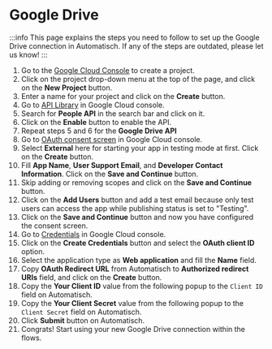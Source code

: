 # Google Drive

:::info
This page explains the steps you need to follow to set up the Google Drive
connection in Automatisch. If any of the steps are outdated, please let us know!
:::

1. Go to the [Google Cloud Console](https://console.cloud.google.com) to create a project.
2. Click on the project drop-down menu at the top of the page, and click on the **New Project** button.
3. Enter a name for your project and click on the **Create** button.
4. Go to [API Library](https://console.cloud.google.com/apis/library) in Google Cloud console.
5. Search for **People API** in the search bar and click on it.
6. Click on the **Enable** button to enable the API.
7. Repeat steps 5 and 6 for the **Google Drive API**
8. Go to [OAuth consent screen](https://console.cloud.google.com/apis/credentials/consent) in Google Cloud console.
9. Select **External** here for starting your app in testing mode at first. Click on the **Create** button.
10. Fill **App Name**, **User Support Email**, and **Developer Contact Information**. Click on the **Save and Continue** button.
11. Skip adding or removing scopes and click on the **Save and Continue** button.
12. Click on the **Add Users** button and add a test email because only test users can access the app while publishing status is set to "Testing".
13. Click on the **Save and Continue** button and now you have configured the consent screen.
14. Go to [Credentials](https://console.cloud.google.com/apis/credentials) in Google Cloud console.
15. Click on the **Create Credentials** button and select the **OAuth client ID** option.
16. Select the application type as **Web application** and fill the **Name** field.
17. Copy **OAuth Redirect URL** from Automatisch to **Authorized redirect URIs** field, and click on the **Create** button.
18. Copy the **Your Client ID** value from the following popup to the `Client ID` field on Automatisch.
19. Copy the **Your Client Secret** value from the following popup to the `Client Secret` field on Automatisch.
20. Click **Submit** button on Automatisch.
21. Congrats! Start using your new Google Drive connection within the flows.
